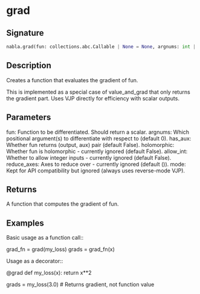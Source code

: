 # grad

## Signature

```python
nabla.grad(fun: collections.abc.Callable | None = None, argnums: int | collections.abc.Sequence[int] = 0, has_aux: bool = False, holomorphic: bool = False, allow_int: bool = False, reduce_axes: collections.abc.Sequence = (), mode: str = 'reverse') -> collections.abc.Callable[..., typing.Any]
```

## Description

Creates a function that evaluates the gradient of fun.

This is implemented as a special case of value_and_grad that only returns
the gradient part. Uses VJP directly for efficiency with scalar outputs.


## Parameters

fun: Function to be differentiated. Should return a scalar.
argnums: Which positional argument(s) to differentiate with respect to (default 0).
has_aux: Whether fun returns (output, aux) pair (default False).
holomorphic: Whether fun is holomorphic - currently ignored (default False).
allow_int: Whether to allow integer inputs - currently ignored (default False).
reduce_axes: Axes to reduce over - currently ignored (default ()).
mode: Kept for API compatibility but ignored (always uses reverse-mode VJP).


## Returns

A function that computes the gradient of fun.


## Examples

Basic usage as a function call::

grad_fn = grad(my_loss)
grads = grad_fn(x)

Usage as a decorator::

@grad
def my_loss(x):
return x**2

grads = my_loss(3.0)  # Returns gradient, not function value

